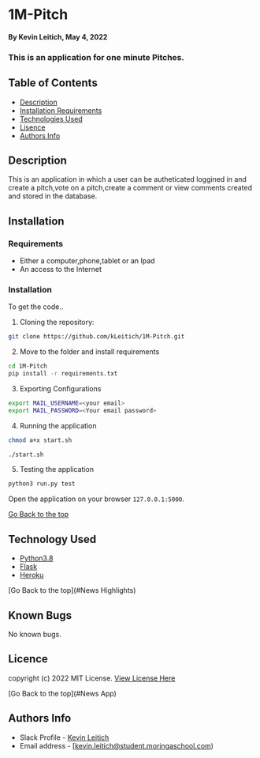 # 1M-Pitch
#### By Kevin Leitich, May 4, 2022
### This is an application for one minute Pitches.

## Table of Contents
+ [Description](#description)
+ [Installation Requirements](#installation)
+ [Technologies Used](#technology)
+ [Lisence](#lisence)
+ [Authors Info](#author)

## Description
This is an application in which a user can be autheticated loggined in and create a pitch,vote on a pitch,create a comment or view comments created and stored in the database.

## Installation 
### Requirements

* Either a computer,phone,tablet or an Ipad
* An access to the Internet
### Installation
To get the code..

1. Cloning the repository:
  ```bash
  git clone https://github.com/kLeitich/1M-Pitch.git
  ```
2. Move to the folder and install requirements
  ```bash
  cd 1M-Pitch
  pip install -r requirements.txt
  ```
3. Exporting Configurations
  ```bash
  export MAIL_USERNAME=<your email>
  export MAIL_PASSWORD=<Your email password>
  ```
4. Running the application

  ```bash
  chmod a+x start.sh

  ./start.sh
  ```
5. Testing the application
  ```bash
  python3 run.py test
  ```
Open the application on your browser `127.0.0.1:5000`.


[Go Back to the top](#1M-Pitch)


## Technology Used
* [Python3.8](https://www.python.org/)
* [Flask](http://flask.pocoo.org/)
* [Heroku](https://heroku.com)

[Go Back to the top](#News Highlights)

## Known Bugs
No known bugs.


## Licence

copyright (c) 2022 MIT License. [View License Here](LICENSE)

[Go Back to the top](#News App)

## Authors Info

* Slack Profile - [Kevin Leitich]()
* Email address - [kevin.leitich@student.moringaschool.com)

